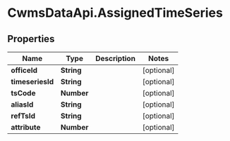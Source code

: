 # CwmsDataApi.AssignedTimeSeries

## Properties

Name | Type | Description | Notes
------------ | ------------- | ------------- | -------------
**officeId** | **String** |  | [optional] 
**timeseriesId** | **String** |  | [optional] 
**tsCode** | **Number** |  | [optional] 
**aliasId** | **String** |  | [optional] 
**refTsId** | **String** |  | [optional] 
**attribute** | **Number** |  | [optional] 


